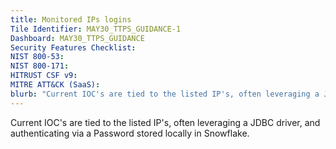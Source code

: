 ```yaml
---
title: Monitored IPs logins
Tile Identifier: MAY30_TTPS_GUIDANCE-1
Dashboard: MAY30_TTPS_GUIDANCE
Security Features Checklist:
NIST 800-53:
NIST 800-171:
HITRUST CSF v9:
MITRE ATT&CK (SaaS):
blurb: "Current IOC's are tied to the listed IP's, often leveraging a JDBC driver, and authenticating via a Password stored locally in Snowflake."
---
```


Current IOC's are tied to the listed IP's, often leveraging a JDBC driver, and
authenticating via a Password stored locally in Snowflake.
